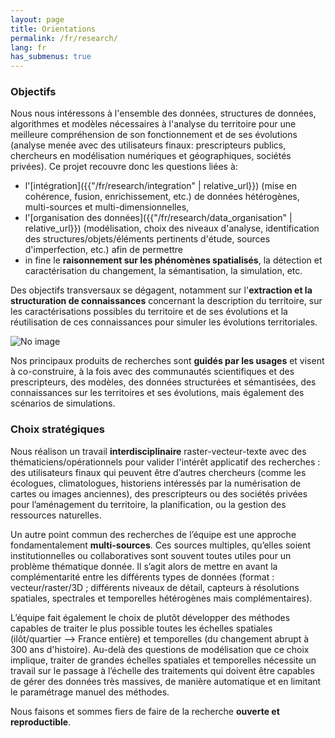 ```yaml
---
layout: page
title: Orientations
permalink: /fr/research/
lang: fr
has_submenus: true
---
```


### Objectifs
Nous nous intéressons à l'ensemble des données, structures de données, algorithmes et modèles nécessaires à
l'analyse du territoire pour une meilleure compréhension de son fonctionnement et de ses évolutions (analyse
menée avec des utilisateurs finaux: prescripteurs publics, chercheurs en modélisation numériques et
géographiques, sociétés privées). Ce projet recouvre donc les questions liées à:
- l'[intégration]({{"/fr/research/integration" | relative_url}}) (mise en cohérence, fusion, enrichissement, etc.) de données hétérogènes, multi-sources
et multi-dimensionnelles,
- l'[organisation des données]({{"/fr/research/data_organisation" | relative_url}}) (modélisation, choix des niveaux d'analyse, identification des
structures/objets/éléments pertinents d'étude, sources d'imperfection, etc.) afin de permettre
- in fine le **raisonnement sur les phénomènes spatialisés**, la détection et caractérisation du
changement, la sémantisation, la simulation, etc.

Des objectifs transversaux se dégagent, notamment sur l'<b>extraction et la structuration de connaissances</b>
concernant la description du territoire, sur les caractérisations possibles du territoire et de ses évolutions et la
réutilisation de ces connaissances pour simuler les évolutions territoriales.

<img src="https://www.umr-lastig.fr/strudel/assets/images/graphical_abstract.png" alt="No image"/>

Nos principaux produits de recherches sont **guidés par les usages** et visent à co-construire, à
la fois avec des communautés scientifiques et des prescripteurs, des modèles, des données structurées et
sémantisées, des connaissances sur les territoires et ses évolutions, mais également des scénarios de
simulations.

### Choix stratégiques
Nous réalison un travail **interdisciplinaire** raster-vecteur-texte avec des
thématiciens/opérationnels pour valider l'intérêt applicatif des recherches : des utilisateurs finaux qui peuvent
être d’autres chercheurs (comme les écologues, climatologues, historiens intéressés par la numérisation de
cartes ou images anciennes), des prescripteurs ou des sociétés privées pour l’aménagement du territoire, la
planification, ou la gestion des ressources naturelles.

Un autre point commun des recherches de l’équipe est une approche fondamentalement **multi-sources**. Ces
sources multiples, qu’elles soient institutionnelles ou collaboratives sont souvent toutes utiles pour un problème
thématique donnée. Il s’agit alors de mettre en avant la complémentarité entre les différents types de
données (format : vecteur/raster/3D ; différents niveaux de détail, capteurs à résolutions spatiales, spectrales
et temporelles hétérogènes mais complémentaires).


L’équipe fait également le choix de plutôt développer des méthodes capables de traiter le plus possible toutes les échelles spatiales (ilôt/quartier -->
France entière) et temporelles (du changement abrupt à 300 ans d'histoire). Au-delà des questions de
modélisation que ce choix implique, traiter de grandes échelles spatiales et temporelles nécessite un travail
sur le passage à l’échelle des traitements qui doivent être capables de gérer des données très massives, de
manière automatique et en limitant le paramétrage manuel des méthodes.

Nous faisons et sommes fiers de faire de la recherche **ouverte et reproductible**.
